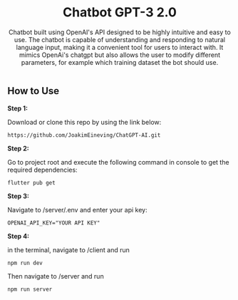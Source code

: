 <h1 align="center">
Chatbot GPT-3 2.0
</h1>

<p align="center">
Chatbot built using OpenAI's API designed to be highly intuitive and easy to use. The chatbot is capable of understanding and responding to natural language input, making it a convenient tool for users to interact with. 
It mimics OpenAi's chatgpt but also allows the user to modify different parameters, for example which training dataset the bot should use.
</p>

![]()


## How to Use 

**Step 1:**

Download or clone this repo by using the link below:

```
https://github.com/JoakimEineving/ChatGPT-AI.git
```

**Step 2:**

Go to project root and execute the following command in console to get the required dependencies: 

```
flutter pub get 
```

**Step 3:**

Navigate to /server/.env and enter your api key:
```
OPENAI_API_KEY="YOUR API KEY"
```

**Step 4:**

in the terminal, navigate to /client and run  
```
npm run dev
```
Then navigate to /server and run
```
npm run server
```
